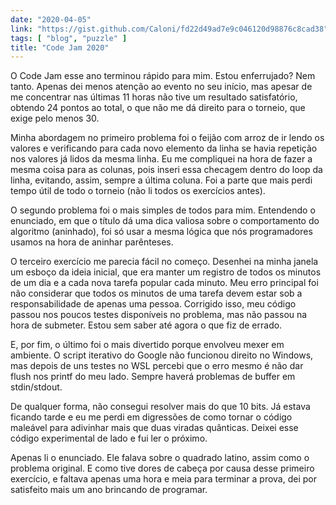 ```yaml
---
date: "2020-04-05"
link: "https://gist.github.com/Caloni/fd22d49ad7e9c046120d98876c8cad38"
tags: [ "blog", "puzzle" ]
title: "Code Jam 2020"
---
```

O Code Jam esse ano terminou rápido para mim. Estou enferrujado? Nem tanto. Apenas dei menos atenção ao evento no seu início, mas apesar de me concentrar nas últimas 11 horas não tive um resultado satisfatório, obtendo 24 pontos ao total, o que não me dá direito para o torneio, que exige pelo menos 30.

Minha abordagem no primeiro problema foi o feijão com arroz de ir lendo os valores e verificando para cada novo elemento da linha se havia repetição nos valores já lidos da mesma linha. Eu me compliquei na hora de fazer a mesma coisa para as colunas, pois inseri essa checagem dentro do loop da linha, evitando, assim, sempre a última coluna. Foi a parte que mais perdi tempo útil de todo o torneio (não li todos os exercícios antes).

O segundo problema foi o mais simples de todos para mim. Entendendo o enunciado, em que o título dá uma dica valiosa sobre o comportamento do algoritmo (aninhado), foi só usar a mesma lógica que nós programadores usamos na hora de aninhar parênteses.

O terceiro exercício me parecia fácil no começo. Desenhei na minha janela um esboço da ideia inicial, que era manter um registro de todos os minutos de um dia e a cada nova tarefa popular cada minuto. Meu erro principal foi não considerar que todos os minutos de uma tarefa devem estar sob a responsabilidade de apenas uma pessoa. Corrigido isso, meu código passou nos poucos testes disponíveis no problema, mas não passou na hora de submeter. Estou sem saber até agora o que fiz de errado.

E, por fim, o último foi o mais divertido porque envolveu mexer em ambiente. O script iterativo do Google não funcionou direito no Windows, mas depois de uns testes no WSL percebi que o erro mesmo é não dar flush nos printf do meu lado. Sempre haverá problemas de buffer em stdin/stdout.

De qualquer forma, não consegui resolver mais do que 10 bits. Já estava ficando tarde e eu me perdi em digressões de como tornar o código maleável para adivinhar mais que duas viradas quânticas. Deixei esse código experimental de lado e fui ler o próximo.

Apenas li o enunciado. Ele falava sobre o quadrado latino, assim como o problema original. E como tive dores de cabeça por causa desse primeiro exercício, e faltava apenas uma hora e meia para terminar a prova, dei por satisfeito mais um ano brincando de programar.
